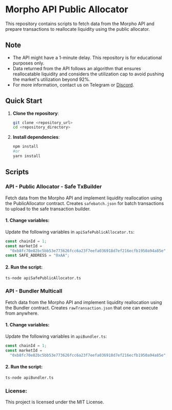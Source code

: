 # Morpho API Public Allocator

This repository contains scripts to fetch data from the Morpho API and prepare transactions to reallocate liquidity using the public allocator.

## Note

- The API might have a 1-minute delay. This repository is for educational purposes only.
- Data returned from the API follows an algorithm that ensures reallocatable liquidity and considers the utilization cap to avoid pushing the market's utilization beyond 92%.
- For more information, contact us on Telegram or [Discord](https://discord.morpho.org).

## Quick Start

1. **Clone the repository**:

   ```sh
   git clone <repository_url>
   cd <repository_directory>
   ```

2. **Install dependencies**:

   ```sh
   npm install
   #or
   yarn install
   ```

## Scripts

### API - Public Allocator - Safe TxBuilder

Fetch data from the Morpho API and implement liquidity reallocation using the PublicAllocator contract. Creates `safebatch.json` for batch transactions to upload to the safe transaction builder.

#### 1. Change variables:

Update the following variables in `apiSafePublicAllocator.ts`:

```typescript
const chainId = 1;
const marketId =
  "0xb8fc70e82bc5bb53e773626fcc6a23f7eefa036918d7ef216ecfb1950a94a85e";
const SAFE_ADDRESS = "0xAA";
```

#### 2. Run the script:

```sh
ts-node apiSafePublicAllocator.ts
```

### API - Bundler Multicall

Fetch data from the Morpho API and implement liquidity reallocation using the Bundler contract. Creates `rawTransaction.json` that one can execute from anywhere.

#### 1. Change variables:

Update the following variables in `apiBundler.ts`:

```typescript
const chainId = 1;
const marketId =
  "0xb8fc70e82bc5bb53e773626fcc6a23f7eefa036918d7ef216ecfb1950a94a85e";
```

#### 2. Run the script:

```sh
ts-node apiBundler.ts
```

### License:

This project is licensed under the MIT License.
